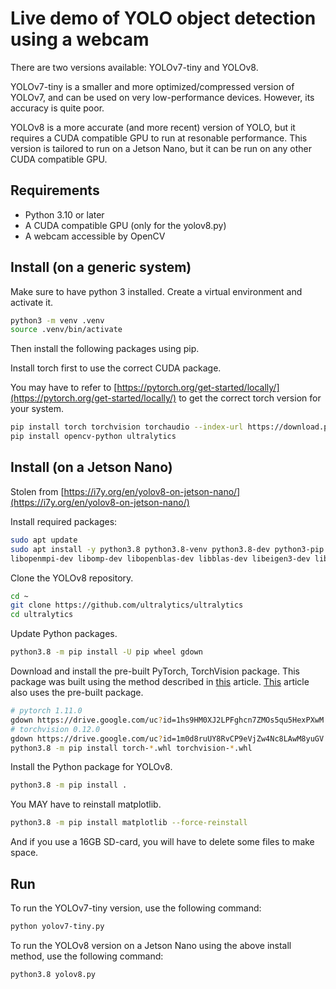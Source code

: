 # Live demo of YOLO object detection using a webcam

There are two versions available: YOLOv7-tiny and YOLOv8.

YOLOv7-tiny is a smaller and more optimized/compressed version of YOLOv7, and can be used on very low-performance devices. However, its accuracy is quite poor.

YOLOv8 is a more accurate (and more recent) version of YOLO, but it requires a CUDA compatible GPU to run at resonable performance.
This version is tailored to run on a Jetson Nano, but it can be run on any other CUDA compatible GPU.

## Requirements

- Python 3.10 or later
- A CUDA compatible GPU (only for the yolov8.py)
- A webcam accessible by OpenCV

## Install (on a generic system)

Make sure to have python 3 installed.
Create a virtual environment and activate it.

```bash
python3 -m venv .venv
source .venv/bin/activate
```

Then install the following packages using pip.

Install torch first to use the correct CUDA package.

You may have to refer to [https://pytorch.org/get-started/locally/](https://pytorch.org/get-started/locally/) to get the correct torch version for your system.

```bash
pip install torch torchvision torchaudio --index-url https://download.pytorch.org/whl/cu121
pip install opencv-python ultralytics
```

## Install (on a Jetson Nano)

Stolen from [https://i7y.org/en/yolov8-on-jetson-nano/](https://i7y.org/en/yolov8-on-jetson-nano/)

Install required packages:

```bash
sudo apt update
sudo apt install -y python3.8 python3.8-venv python3.8-dev python3-pip \
libopenmpi-dev libomp-dev libopenblas-dev libblas-dev libeigen3-dev libcublas-dev
```

Clone the YOLOv8 repository.

```bash
cd ~
git clone https://github.com/ultralytics/ultralytics
cd ultralytics
```

Update Python packages.

```bash
python3.8 -m pip install -U pip wheel gdown
```

Download and install the pre-built PyTorch, TorchVision package. This package was built using the method described in [this](https://i7y.org/en/building-jetson-nano-libraries-on-host-pc/) article. [This](https://i7y.org/en/jetson-nano-yolov5-with-csi-2-camera/) article also uses the pre-built package.

```bash
# pytorch 1.11.0
gdown https://drive.google.com/uc?id=1hs9HM0XJ2LPFghcn7ZMOs5qu5HexPXwM
# torchvision 0.12.0
gdown https://drive.google.com/uc?id=1m0d8ruUY8RvCP9eVjZw4Nc8LAwM8yuGV
python3.8 -m pip install torch-*.whl torchvision-*.whl
```

Install the Python package for YOLOv8.

```bash
python3.8 -m pip install .
```

You MAY have to reinstall matplotlib.

```bash
python3.8 -m pip install matplotlib --force-reinstall
```

And if you use a 16GB SD-card, you will have to delete some files to make space.

## Run

To run the YOLOv7-tiny version, use the following command:

```bash
python yolov7-tiny.py
```

To run the YOLOv8 version on a Jetson Nano using the above install method, use the following command:

```bash
python3.8 yolov8.py
```
